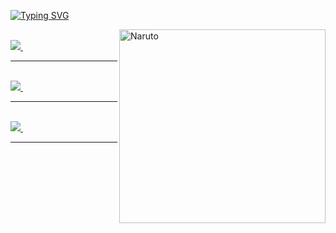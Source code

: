 <a href="https://git.io/typing-svg"><img src="https://readme-typing-svg.demolab.com?font=Montserrat&weight=600&size=30&pause=1000&color=F79243&center=true&vCenter=true&random=false&width=435&lines=Dattebayo!" alt="Typing SVG" /></a>

 <img align="right" alt="Naruto" width="330" height="310" src="https://i.giphy.com/media/nBvri64uO4sX6/giphy.webp"/> 
<!-- <img align="right" alt="Naruto" width="330" height="310" src="https://encrypted-tbn0.gstatic.com/images?q=tbn:ANd9GcS6GvYoNUzQ4YaxHAatttr6bk4I8FE5IsZzog&usqp=CAU"/>-->

  <br />
  <a target="_blank" href="https://t.me/b_ember">
    <img src="https://img.shields.io/badge/Telegram-20232A?style=for-the-badge&logo=telegram" />
  </a>&nbsp;&nbsp;&nbsp;
  
  <br />
  
---

  <br/>
    <a target="_blank" href="https://www.linkedin.com/in/dianalat">
       <img src="https://img.shields.io/badge/LinkedIn-20232A?style=for-the-badge&logo=linkedin" />
    </a>&nbsp;&nbsp;&nbsp;
  <br/>

---

<br/>
   <a target="_blank" href="mailto:diana.latyrova@gmail.com">
    <img src="https://img.shields.io/badge/Gmail-20232A?style=for-the-badge&logo=gmail" />
  </a>&nbsp;&nbsp;&nbsp;
<br/>
  
---

<br/>

